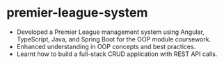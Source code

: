 # premier-league-system

-	Developed a Premier League management system using Angular, TypeScript, Java, and Spring Boot for the OOP module coursework. 
-	Enhanced understanding in OOP concepts and best practices. 
-	Learnt how to build a full-stack CRUD application with REST API calls. 
